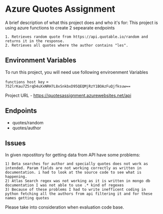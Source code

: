 
# Azure Quotes Assignment

A brief description of what this project does and who it's for:
    This project is using azure functions to create 2 sepearate endpoints

    1. Retrieves random quote from https://api.quotable.io/random and returns it in the response.
    2. Retrieves all quotes where the author contains "les".



## Environment Variables

To run this project, you will need use following enviroenment Variables

`functions host key` = `752lrKau7Z5rqD4uXxNRH7L8xSnkbxD95QEQMjRzY1BOAzFuQjfksuw==`


Project URL - https://quotesassignment.azurewebsites.net/api


## Endpoints

- quotes/random
- quotes/author


## Issues

In given repostitory for getting data from API have some problems:

    1) Beta searches for author and specially quotes does not work as intended. Param fields are not working correctly as written in documentation. i had to look at the source code to see what is happening.
    2) Atlas Search regex was not working as it is written in mongo db documentation I was not able to use .* kind of regexes
    3) Because of these problems I had to write inefficent coding in python fetching all the authors from api filtering it and for these names getting quotes


Please take into consideration when evaluation code base.